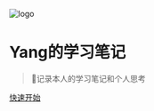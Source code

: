 <!-- _coverpage.md -->
![logo](https://docsify.js.org/_media/icon.svg)

# Yang的学习笔记

> 💪记录本人的学习笔记和个人思考



[快速开始](README.md)